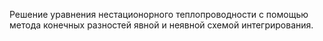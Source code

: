 Решение уравнения нестационорного теплопроводности с помощью метода конечных разностей явной и неявной схемой интегрирования.
